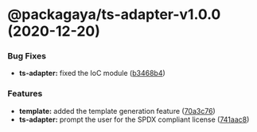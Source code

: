 # @packagaya/ts-adapter-v1.0.0 (2020-12-20)

### Bug Fixes

-   **ts-adapter:** fixed the IoC module ([b3468b4](https://github.com/Packagaya/Packagaya/commit/b3468b4b3fd270a48ea1af02678a3967ead5cc6b))

### Features

-   **template:** added the template generation feature ([70a3c76](https://github.com/Packagaya/Packagaya/commit/70a3c7601ed81a948216f4985968924f199caa52))
-   **ts-adapter:** prompt the user for the SPDX compliant license ([741aac8](https://github.com/Packagaya/Packagaya/commit/741aac8f90e426fcd847ed0aee447e26132e0033))
